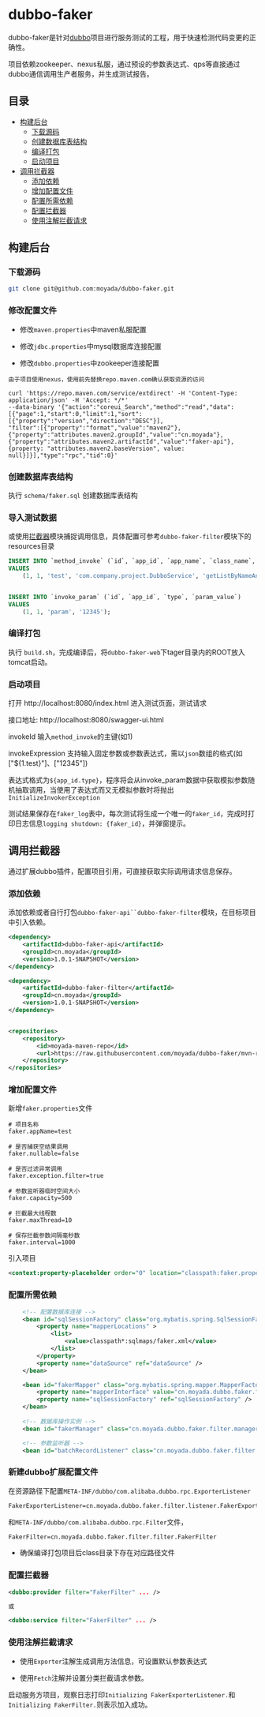 # dubbo-faker

dubbo-faker是针对[dubbo](https://github.com/apache/incubator-dubbo)项目进行服务测试的工程，用于快速检测代码变更的正确性。

项目依赖zookeeper、nexus私服，通过预设的参数表达式、qps等直接通过dubbo通信调用生产者服务，并生成测试报告。

## 目录

* [构建后台](#构建后台)
  * [下载源码](#下载源码)
  * [创建数据库表结构](#创建数据库表结构)
  * [编译打包](#编译打包)
  * [启动项目](#启动项目)
* [调用拦截器](#调用拦截器)
  * [添加依赖](#添加依赖)
  * [增加配置文件](#增加配置文件)
  * [配置所需依赖](#配置所需依赖)
  * [配置拦截器](#配置拦截器)
  * [使用注解拦截请求](#使用注解拦截请求)

## 构建后台

### 下载源码

```sh
git clone git@github.com:moyada/dubbo-faker.git
```

### 修改配置文件

* 修改`maven.properties`中maven私服配置
 
* 修改`jdbc.properties`中mysql数据库连接配置

* 修改`dubbo.properties`中zookeeper连接配置


```
由于项目使用nexus，使用前先替换repo.maven.com确认获取资源的访问

curl 'https://repo.maven.com/service/extdirect' -H 'Content-Type: application/json' -H 'Accept: */*' 
--data-binary '{"action":"coreui_Search","method":"read","data":[{"page":1,"start":0,"limit":1,"sort":[{"property":"version","direction":"DESC"}],
"filter":[{"property":"format","value":"maven2"},
{"property":"attributes.maven2.groupId","value":"cn.moyada"},
{"property":"attributes.maven2.artifactId","value":"faker-api"},
{property: "attributes.maven2.baseVersion", value: null}]}],"type":"rpc","tid":0}'

```
### 创建数据库表结构
执行 `schema/faker.sql` 创建数据库表结构


### 导入测试数据
或使用[拦截器](#调用拦截器)模块捕捉调用信息，具体配置可参考`dubbo-faker-filter`模块下的resources目录

```sql
INSERT INTO `method_invoke` (`id`, `app_id`, `app_name`, `class_name`, `method_name`, `param_type`, `return_type`, `expression`)
VALUES
	(1, 1, 'test', 'com.company.project.DubboService', 'getListByNameAndType', 'java.lang.String,java.lang.Integer', 'java.util.List', '["${1.param}"]');


INSERT INTO `invoke_param` (`id`, `app_id`, `type`, `param_value`)
VALUES
	(1, 1, 'param', '12345');
```

### 编译打包

执行 `build.sh`，完成编译后，将`dubbo-faker-web`下tager目录内的ROOT放入tomcat启动。

### 启动项目
打开 http://localhost:8080/index.html 进入测试页面，测试请求

接口地址: http://localhost:8080/swagger-ui.html

invokeId 输入`method_invoke`的主键(如1)

invokeExpression 支持输入固定参数或参数表达式，需以`json`数组的格式(如["${1.test}"]、["12345"])

表达式格式为`${app_id.type}`，程序将会从invoke_param数据中获取模拟参数随机抽取调用，当使用了表达式而又无模拟参数时将抛出`InitializeInvokerException`

测试结果保存在`faker_log`表中，每次测试将生成一个唯一的`faker_id`，完成时打印日志信息`logging shutdown: {faker_id}`，并弹窗提示。


## 调用拦截器
通过扩展dubbo插件，配置项目引用，可直接获取实际调用请求信息保存。


### 添加依赖

添加依赖或者自行打包`dubbo-faker-api``dubbo-faker-filter`模块，在目标项目中引入依赖。

```xml
<dependency>
    <artifactId>dubbo-faker-api</artifactId>
    <groupId>cn.moyada</groupId>
    <version>1.0.1-SNAPSHOT</version>
</dependency>

<dependency>
    <artifactId>dubbo-faker-filter</artifactId>
    <groupId>cn.moyada</groupId>
    <version>1.0.1-SNAPSHOT</version>
</dependency>


<repositories>
    <repository>
        <id>moyada-maven-repo</id>
        <url>https://raw.githubusercontent.com/moyada/dubbo-faker/mvn-repo</url>
    </repository>
</repositories>

```


### 增加配置文件
新增`faker.properties`文件
```properties
# 项目名称
faker.appName=test

# 是否捕获空结果调用
faker.nullable=false

# 是否过滤异常调用
faker.exception.filter=true

# 参数监听器临时空间大小
faker.capacity=500

# 拦截最大线程数
faker.maxThread=10

# 保存拦截参数间隔毫秒数
faker.interval=1000
```

引入项目
```xml
<context:property-placeholder order="0" location="classpath:faker.properties" ignore-unresolvable="true" />
```


### 配置所需依赖
```xml
    <!-- 配置数据库连接 -->
    <bean id="sqlSessionFactory" class="org.mybatis.spring.SqlSessionFactoryBean">
        <property name="mapperLocations" >
            <list>
                <value>classpath*:sqlmaps/faker.xml</value>
            </list>
        </property>
        <property name="dataSource" ref="dataSource" />
    </bean>

    <bean id="fakerMapper" class="org.mybatis.spring.mapper.MapperFactoryBean">
        <property name="mapperInterface" value="cn.moyada.dubbo.faker.filter.dao.FakerDAO"/>
        <property name="sqlSessionFactory" ref="sqlSessionFactory" />
    </bean>
    
    <!-- 数据库操作实例 -->
    <bean id="fakerManager" class="cn.moyada.dubbo.faker.filter.manager.FakerManager" />

    <!-- 参数监听器 -->
    <bean id="batchRecordListener" class="cn.moyada.dubbo.faker.filter.listener.BatchRecordListener" />
```

### 新建dubbo扩展配置文件

在资源路径下配置`META-INF/dubbo/com.alibaba.dubbo.rpc.ExporterListener`

```txt
FakerExporterListener=cn.moyada.dubbo.faker.filter.listener.FakerExporterListener
```

和`META-INF/dubbo/com.alibaba.dubbo.rpc.Filter`文件，
```txt
FakerFilter=cn.moyada.dubbo.faker.filter.filter.FakerFilter
```

* 确保编译打包项目后class目录下存在对应路径文件


### 配置拦截器
```xml
<dubbo:provider filter="FakerFilter" ... />

或

<dubbo:service filter="FakerFilter" ... />

```

### 使用注解拦截请求

* 使用`Exporter`注解生成调用方法信息，可设置默认参数表达式

* 使用`Fetch`注解并设置分类拦截请求参数。

启动服务方项目，观察日志打印`Initializing FakerExporterListener.`和`Initializing FakerFilter.`则表示加入成功。


